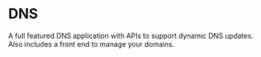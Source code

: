 # DNS
A full featured DNS application with APIs to support dynamic DNS updates. Also includes a front end to manage your domains.
